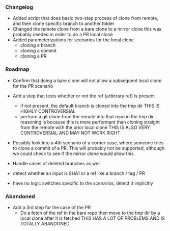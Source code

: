 ### Changelog

 - Added script that does basic two-step process of
   clone from remote, and then clone specific branch to another folder
 - Changed the remote clone from a bare clone to a mirror clone
   this was probably needed in order to do a PR local clone
 - Added parameterizations for scenarios for the local clone
   - cloning a branch
   - cloning a commit
   - cloning a PR

### Roadmap

 - Confirm that doing a bare clone will not allow a subsequent local clone
   for the PR scenario
 - Add a step that tests whether or not the ref (arbitrary ref) is present
    - if not present, the default branch is cloned into the tmp dir
      THIS IS HIGHLY CONTROVERSIAL
    - perform a git clone from the remote into that repo in the tmp dir
      reasoning is because this is more performant than cloning
      straight from the remote with the prior local clone
      THIS IS ALSO VERY CONTROVERSIAL AND MAY NOT WORK RIGHT
 - Possibly look into a 4th scenario of a corner case, where someone tries
   to clone a commit of a PR. This will probably not be supported,
   although we could check to see if the mirror clone would allow this.
 - Handle cases of deleted branches as well

 - detect whether an input is SHA1 or a ref like a branch / tag / PR
 - have no logic switches specific to the scenarios, detect it implicitly


### Abandoned

- Add a 3rd step for the case of the PR
  - Do a fetch of the ref in the bare repo
    then move to the tmp dir by a local clone after it is fetched
    THIS HAS A LOT OF PROBLEMS AND IS TOTALLY ABANDONED


